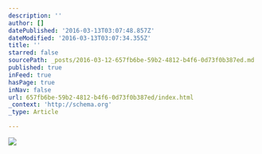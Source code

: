 ```yaml
---
description: ''
author: []
datePublished: '2016-03-13T03:07:48.857Z'
dateModified: '2016-03-13T03:07:34.355Z'
title: ''
starred: false
sourcePath: _posts/2016-03-12-657fb6be-59b2-4812-b4f6-0d73f0b387ed.md
published: true
inFeed: true
hasPage: true
inNav: false
url: 657fb6be-59b2-4812-b4f6-0d73f0b387ed/index.html
_context: 'http://schema.org'
_type: Article

---
```

![](https://the-grid-user-content.s3-us-west-2.amazonaws.com/b950e83f-addf-4fe4-880b-3fcac8c757bd.png)
